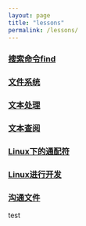 ```yaml
---
layout: page
title: "lessons"
permalink: /lessons/
---
```

### [搜索命令find](/2016/11/28/搜索命令find)  
### [文件系统](/2016/11/28/文件系统)  
### [文本处理](/2016/11/27/文本处理)  
### [文本查阅](/2016/11/27/文本查阅)  
### [Linux下的通配符](/2016/11/28/linux下的通配符)  
### [Linux进行开发](/2016/11/28/linux进行开发)  
### [沟通文件](/2016/11/30/沟通文件)  
test

